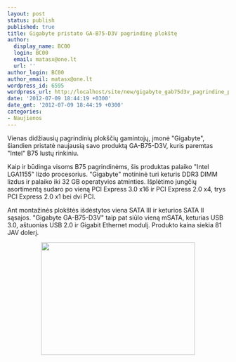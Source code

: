 ```yaml
---
layout: post
status: publish
published: true
title: Gigabyte pristato GA-B75-D3V pagrindinę plokštę
author:
  display_name: BC00
  login: BC00
  email: matasx@one.lt
  url: ''
author_login: BC00
author_email: matasx@one.lt
wordpress_id: 6595
wordpress_url: http://localhost/site/new/gigabyte_gab75d3v_pagrindine_plokste/
date: '2012-07-09 18:44:19 +0300'
date_gmt: '2012-07-09 18:44:19 +0300'
categories:
- Naujienos
---
```

<p>
	Vienas didžiausių pagrindinių plok&scaron;čių gamintojų, įmonė &quot;Gigabyte&quot;, &scaron;iandien pristatė naujausią savo produktą GA-B75-D3V, kuris paremtas &quot;Intel&quot; B75 lustų rinkiniu.</p>
<p>
	Kaip ir būdinga visoms B75 pagrindinėms, &scaron;is produktas palaiko &quot;Intel LGA1155&quot; lizdo procesorius. &quot;Gigabyte&quot; motininė turi keturis DDR3 DIMM lizdus ir palaiko iki 32 GB operatyvios atminties. I&scaron;plėtimo jungčių asortimentą sudaro po vieną PCI Express 3.0 x16 ir PCI Express 2.0 x4, trys PCI Express 2.0 x1 bei dvi PCI.</p>
<p>
	Ant montažinės plok&scaron;tės i&scaron;dėstytos viena SATA III ir keturios SATA II sąsajos. &quot;Gigabyte GA-B75-D3V&quot; taip pat siūlo vieną mSATA, keturias USB 3.0, a&scaron;tuonias USB 2.0 ir Gigabit Ethernet modulį. Produkto kaina siekia 81 JAV dolerį.</p>
<p style="text-align: center;">
	<img alt="" src="http://technews.lt/userfiles/GA-B75-D3V.jpg" style="width: 350px; height: 257px;" /></p>

